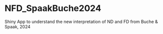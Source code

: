 # NFD_SpaakBuche2024
Shiny App to understand the new interpretation of ND and FD from Buche &amp; Spaak, 2024
